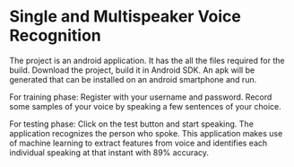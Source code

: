 # Single and Multispeaker Voice Recognition

The project is an android application.
It has the all the files required for the build.
Download the project, build it in Android SDK.
An apk will be generated that can be installed on an android smartphone and run.

For training phase:
Register with your username and password.
Record some samples of your voice by speaking a few sentences of your choice.

For testing phase:
Click on the test button and start speaking. The application recognizes the person who spoke. 
This application makes use of machine learning to extract features from voice and identifies each individual speaking at that instant with 89% accuracy.
